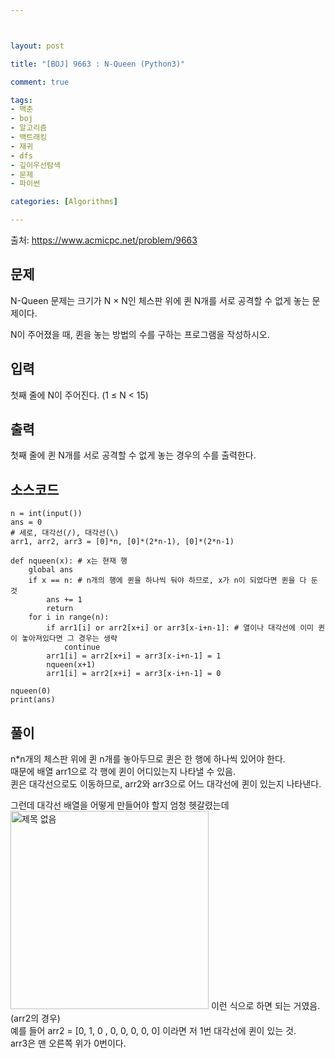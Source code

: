 ```yaml
---



layout: post

title: "[BOJ] 9663 : N-Queen (Python3)"

comment: true

tags:
- 백준
- boj
- 알고리즘
- 백트래킹
- 재귀
- dfs
- 깊이우선탐색
- 문제
- 파이썬

categories: [Algorithms]

---
```



출처: https://www.acmicpc.net/problem/9663



## 문제
N-Queen 문제는 크기가 N × N인 체스판 위에 퀸 N개를 서로 공격할 수 없게 놓는 문제이다.

N이 주어졌을 때, 퀸을 놓는 방법의 수를 구하는 프로그램을 작성하시오.

## 입력
첫째 줄에 N이 주어진다. (1 ≤ N < 15)


## 출력
첫째 줄에 퀸 N개를 서로 공격할 수 없게 놓는 경우의 수를 출력한다.



## 소스코드
```
n = int(input())
ans = 0
# 세로, 대각선(/), 대각선(\)
arr1, arr2, arr3 = [0]*n, [0]*(2*n-1), [0]*(2*n-1)

def nqueen(x): # x는 현재 행
    global ans
    if x == n: # n개의 행에 퀸을 하나씩 둬야 하므로, x가 n이 되었다면 퀸을 다 둔 것
        ans += 1
        return
    for i in range(n):
        if arr1[i] or arr2[x+i] or arr3[x-i+n-1]: # 열이나 대각선에 이미 퀸이 놓아져있다면 그 경우는 생략
            continue
        arr1[i] = arr2[x+i] = arr3[x-i+n-1] = 1
        nqueen(x+1)
        arr1[i] = arr2[x+i] = arr3[x-i+n-1] = 0

nqueen(0)
print(ans)
```

## 풀이
n*n개의 체스판 위에 퀸 n개를 놓아두므로 퀸은 한 행에 하나씩 있어야 한다.  
때문에 배열 arr1으로 각 행에 퀸이 어디있는지 나타낼 수 있음.  
퀸은 대각선으로도 이동하므로, arr2와 arr3으로 어느 대각선에 퀸이 있는지 나타낸다.   
  
그런데 대각선 배열을 어떻게 만들어야 할지 엄청 헷갈렸는데
<img width="317" alt="제목 없음" src="https://user-images.githubusercontent.com/45560971/72506781-ee6abd80-3885-11ea-91ac-954ffaa93b16.png">
이런 식으로 하면 되는 거였음. (arr2의 경우)  
예를 들어 arr2 = [0, 1, 0 , 0, 0, 0, 0, 0] 이라면 저 1번 대각선에 퀸이 있는 것.  
arr3은 맨 오른쪽 위가 0번이다.  
